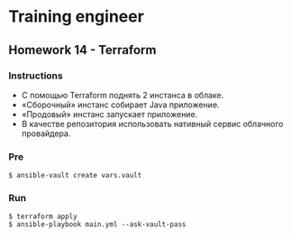 # Training engineer

## Homework 14 - Terraform

### Instructions

- С помощью Terraform поднять 2 инстанса в облаке.
- «Сборочный» инстанс собирает Java приложение.
- «Продовый» инстанс запускает приложение.
- В качестве репозитория использовать нативный сервис облачного провайдера.


### Pre


    $ ansible-vault create vars.vault
    

### Run


    $ terraform apply
    $ ansible-playbook main.yml --ask-vault-pass
